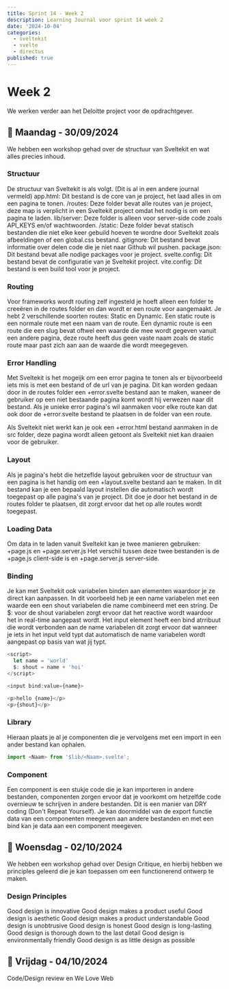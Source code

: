 ```yaml
---
title: Sprint 14 - Week 2
description: Learning Journal voor sprint 14 week 2
date: '2024-10-04'
categories:
  - sveltekit
  - svelte
  - directus
published: true
---
```


# Week 2
We werken verder aan het Deloitte project voor de opdrachtgever.

## 📅 Maandag - 30/09/2024
We hebben een workshop gehad over de structuur van Sveltekit en wat alles precies inhoud.

### Structuur
De structuur van Sveltekit is als volgt. (Dit is al in een andere journal vermeld)
app.html: Dit bestand is de core van je project, het laad alles in om een pagina te tonen.
/routes: Deze folder bevat alle routes van je project, deze map is verplicht in een Sveltekit project omdat het nodig is om een pagina te laden.
lib/server: Deze folder is alleen voor server-side code zoals API_KEYS en/of wachtwoorden.
/static: Deze folder bevat statisch bestanden die niet elke keer gebuild hoeven te wordne door Sveltekit zoals afbeeldingen of een global.css bestand.
gitignore: Dit bestand bevat informatie over delen code die je niet naar Github wil pushen.
package.json: Dit bestand bevat alle nodige packages voor je project.
svelte.config: Dit bestand bevat de configuratie van je Sveltekit project.
vite.config: Dit bestand is een build tool voor je project.

### Routing
Voor frameworks wordt routing zelf ingesteld je hoeft alleen een folder te creeëren in de routes folder
en dan wordt er een route voor aangemaakt.
Je hebt 2 verschillende soorten routes: Static en Dynamic.
Een static route is een normale route met een naam van de route.
Een dynamic route is een route die een slug bevat oftwel een waarde die mee wordt gegeven vanuit een andere pagina,
deze route heeft dus geen vaste naam zoals de static route maar past zich aan aan de waarde die wordt meegegeven.

### Error Handling
Met Sveltekit is het mogeijk om een error pagina te tonen als er bijvoorbeeld iets mis is met een bestand of de url van je pagina.
Dit kan worden gedaan door in de routes folder een +error.svelte bestand aan te maken, waneer de gebruiker op een niet bestaande pagina komt
wordt hij verwezen naar dit bestand.
Als je unieke error pagina's wil aanmaken voor elke route kan dat ook door de +error.svelte bestand te plaatsen in de folder van een route.

Als Sveltekit niet werkt kan je ook een +error.html bestand aanmaken in de src folder, deze pagina wordt alleen getoont als Sveltekit 
niet kan draaien voor de gebruiker.

### Layout
Als je pagina's hebt die hetzeflde layout gebruiken voor de structuur van een pagina is het handig om een +layout.svelte bestand aan te maken.
In dit bestand kan je een bepaald layout instellen die automatisch wordt toegepast op alle pagina's van je project.
Dit doe je door het bestand in de routes folder te plaatsen, dit zorgt ervoor dat het op alle routes wordt toegepast.

### Loading Data
Om data in te laden vanuit Sveltekit kan je twee manieren gebruiken: +page.js en +page.server.js
Het verschil tussen deze twee bestanden is de +page.js client-side is en +page.server.js server-side.

### Binding
Je kan met Sveltekit ook variabelen binden aan elementen waardoor je ze direct kan aanpassen.
In dit voorbeeld heb je een name variabelen met een waarde een een shout variabelen die name combineerd met een string.
De $: voor de shout variabelen zorgt ervoor dat het reactive wordt waardoor het in real-time aangepast wordt.
Het input element heeft een bind atrribuut die wordt verbonden aan de name variabelen dit zorgt ervoor dat wanneer je iets in het input
veld typt dat automatisch de name variabelen wordt aangepast op basis van wat jij typt.

```js
<script>
  let name = 'world'
  $: shout = name + 'hoi'
</script>

<input bind:value={name}>

<p>hello {name}</p>
<p>{shout}</p>
```

### Library
Hieraan plaats je al je componenten die je vervolgens met een import in een ander bestand kan ophalen.

```js
import <Naam> from '$lib/<Naam>.svelte';
```

### Component
Een component is een stukje code die je kan importeren in andere bestanden, componenten zorgen ervoor dat je voorkomt om
hetzelfde code overnieuw te schrijven in andere bestanden. 
Dit is een manier van DRY coding (Don't Repeat Yourself).
Je kan doormiddel van de export functie data van een componenten meegeven aan andere bestanden en met een bind kan je data
aan een component meegeven.

## 📅 Woensdag - 02/10/2024
We hebben een workshop gehad over Design Critique, en hierbij hebben we principles geleerd die je kan toepassen om
een functionerend ontwerp te maken.

### Design Principles
Good design is innovative
Good design makes a product useful
Good design is aesthetic
Good design makes a product understandable
Good design is unobtrusive
Good design is honest
Good design is long-lasting
Good design is thorough down to the last detail
Good design is environmentally friendly
Good design is as little design as possible

## 📅 Vrijdag - 04/10/2024
Code/Design review en We Love Web
